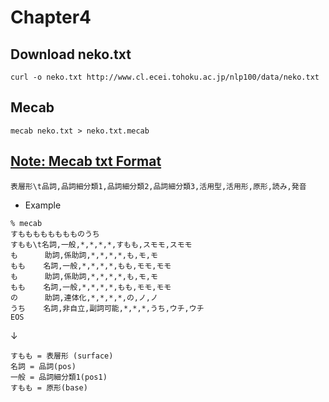# Chapter4

## Download neko.txt
```
curl -o neko.txt http://www.cl.ecei.tohoku.ac.jp/nlp100/data/neko.txt
```

## Mecab

```
mecab neko.txt > neko.txt.mecab
```

## [Note: Mecab txt Format](https://taku910.github.io/mecab/#parse)

```
表層形\t品詞,品詞細分類1,品詞細分類2,品詞細分類3,活用型,活用形,原形,読み,発音
```

* Example

```
% mecab
すもももももももものうち
すもも\t名詞,一般,*,*,*,*,すもも,スモモ,スモモ
も      助詞,係助詞,*,*,*,*,も,モ,モ
もも    名詞,一般,*,*,*,*,もも,モモ,モモ
も      助詞,係助詞,*,*,*,*,も,モ,モ
もも    名詞,一般,*,*,*,*,もも,モモ,モモ
の      助詞,連体化,*,*,*,*,の,ノ,ノ
うち    名詞,非自立,副詞可能,*,*,*,うち,ウチ,ウチ
EOS
```

↓

```
すもも = 表層形 (surface)
名詞 = 品詞(pos)
一般 = 品詞細分類1(pos1)
すもも = 原形(base)
```